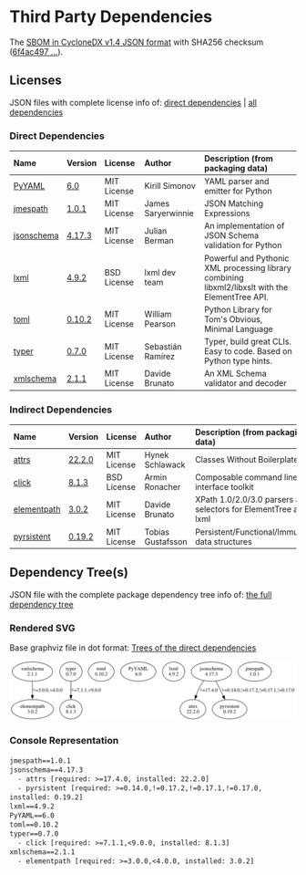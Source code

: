 # Third Party Dependencies

<!--[[[fill sbom_sha256()]]]-->
The [SBOM in CycloneDX v1.4 JSON format](https://git.sr.ht/~sthagen/gelee/blob/default/sbom.json) with SHA256 checksum ([6f4ac497 ...](https://git.sr.ht/~sthagen/gelee/blob/default/sbom.json.sha256 "sha256:6f4ac49731c77534a62b0f4d1b35f41f968d4ed86713e4f474f5c2e36af1964b")).
<!--[[[end]]] (checksum: 8d99fb7597582828b0c4d990d8ffe6e6)-->
## Licenses 

JSON files with complete license info of: [direct dependencies](direct-dependency-licenses.json) | [all dependencies](all-dependency-licenses.json)

### Direct Dependencies

<!--[[[fill direct_dependencies_table()]]]-->
| Name                                                                               | Version                                               | License     | Author             | Description (from packaging data)                                                                |
|:-----------------------------------------------------------------------------------|:------------------------------------------------------|:------------|:-------------------|:-------------------------------------------------------------------------------------------------|
| [PyYAML](https://pyyaml.org/)                                                      | [6.0](https://pypi.org/project/PyYAML/6.0/)           | MIT License | Kirill Simonov     | YAML parser and emitter for Python                                                               |
| [jmespath](https://github.com/jmespath/jmespath.py)                                | [1.0.1](https://pypi.org/project/jmespath/1.0.1/)     | MIT License | James Saryerwinnie | JSON Matching Expressions                                                                        |
| [jsonschema](https://github.com/python-jsonschema/jsonschema/blob/main/README.rst) | [4.17.3](https://pypi.org/project/jsonschema/4.17.3/) | MIT License | Julian Berman      | An implementation of JSON Schema validation for Python                                           |
| [lxml](https://lxml.de/)                                                           | [4.9.2](https://pypi.org/project/lxml/4.9.2/)         | BSD License | lxml dev team      | Powerful and Pythonic XML processing library combining libxml2/libxslt with the ElementTree API. |
| [toml](https://github.com/uiri/toml)                                               | [0.10.2](https://pypi.org/project/toml/0.10.2/)       | MIT License | William Pearson    | Python Library for Tom's Obvious, Minimal Language                                               |
| [typer](https://github.com/tiangolo/typer)                                         | [0.7.0](https://pypi.org/project/typer/0.7.0/)        | MIT License | Sebastián Ramírez  | Typer, build great CLIs. Easy to code. Based on Python type hints.                               |
| [xmlschema](https://github.com/sissaschool/xmlschema)                              | [2.1.1](https://pypi.org/project/xmlschema/2.1.1/)    | MIT License | Davide Brunato     | An XML Schema validator and decoder                                                              |
<!--[[[end]]] (checksum: bce1429f5de44f8756f55e586b5fedf3)-->

### Indirect Dependencies

<!--[[[fill indirect_dependencies_table()]]]-->
| Name                                                      | Version                                               | License     | Author            | Description (from packaging data)                                |
|:----------------------------------------------------------|:------------------------------------------------------|:------------|:------------------|:-----------------------------------------------------------------|
| [attrs](https://www.attrs.org/)                           | [22.2.0](https://pypi.org/project/attrs/22.2.0/)      | MIT License | Hynek Schlawack   | Classes Without Boilerplate                                      |
| [click](https://palletsprojects.com/p/click/)             | [8.1.3](https://pypi.org/project/click/8.1.3/)        | BSD License | Armin Ronacher    | Composable command line interface toolkit                        |
| [elementpath](https://github.com/sissaschool/elementpath) | [3.0.2](https://pypi.org/project/elementpath/3.0.2/)  | MIT License | Davide Brunato    | XPath 1.0/2.0/3.0 parsers and selectors for ElementTree and lxml |
| [pyrsistent](https://github.com/tobgu/pyrsistent/)        | [0.19.2](https://pypi.org/project/pyrsistent/0.19.2/) | MIT License | Tobias Gustafsson | Persistent/Functional/Immutable data structures                  |
<!--[[[end]]] (checksum: 77cd0eb0f29b7c2f11c5448300df736c)-->

## Dependency Tree(s)

JSON file with the complete package dependency tree info of: [the full dependency tree](package-dependency-tree.json)

### Rendered SVG

Base graphviz file in dot format: [Trees of the direct dependencies](package-dependency-tree.dot.txt)

<img src="./package-dependency-tree.svg" alt="Trees of the direct dependencies" title="Trees of the direct dependencies"/>

### Console Representation

<!--[[[fill dependency_tree_console_text()]]]-->
````console
jmespath==1.0.1
jsonschema==4.17.3
  - attrs [required: >=17.4.0, installed: 22.2.0]
  - pyrsistent [required: >=0.14.0,!=0.17.2,!=0.17.1,!=0.17.0, installed: 0.19.2]
lxml==4.9.2
PyYAML==6.0
toml==0.10.2
typer==0.7.0
  - click [required: >=7.1.1,<9.0.0, installed: 8.1.3]
xmlschema==2.1.1
  - elementpath [required: >=3.0.0,<4.0.0, installed: 3.0.2]
````
<!--[[[end]]] (checksum: cb347d4cdc5a095eb3b854938b2aabc5)-->
